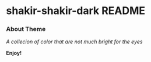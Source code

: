 # shakir-shakir-dark README
### About Theme
*A collecion of color that are not much bright for the eyes*


**Enjoy!**

